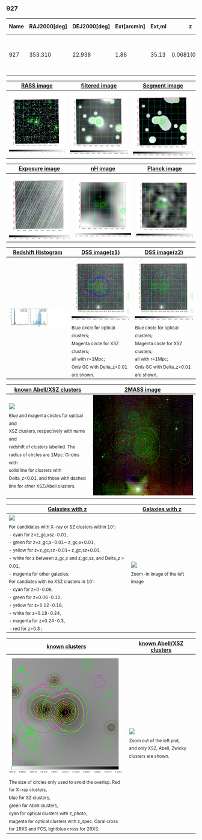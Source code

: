<div STYLE="page-break-after: always;"></div>

### 927

|Name|RAJ2000[deg]|DEJ2000[deg] |Ext[arcmin]| Ext,ml | z | z_src| C|GC(XSZ,Delta_z<0.01)| GC(OPT,Delta_z<0.01)|GC| R_sig[arcmin] | R500[arcmin] | R500[Mpc]| CRsig[c/s] | CR500[c/s] |L500[1E44 erg/s]|F500[1E-12 erg/s/cm^2]| M500[1E14 Msun]|Tx[keV]|Cnt_sig|Beta|Rc[arcmin]|Comment|Alias|
|---|---|---|---|---|---|------|---|--------|---------|----------|---|---|---|---|---|---|---|---|---|---|---|---|---|---|
|927| 353.310| 22.938| 1.86| 35.13| 0.0681(0.005)| z1, z_xsz| B| F20, L03, SPI| W, Zw| A, F20, L03, N, SPI, W| 18.775| 9.664| 0.756| 0.189(0.054)| 0.175(0.050)| 0.346(0.054)| 3.072(0.477)| 1.31(0.10)| 2.58(0.13)| 121.9| 0.619(-0.051+0.073)| 2.625(-0.633+0.772)| -| t052|

|[RASS image](../image/927/927_img.pdf)|[filtered image](../image/927/927_fil.pdf)|[Segment image](../image/927/927_seg.pdf)|
|-------------------|--------------------|-------------------|
| <img src="../image/927/927_img.png" width="300">  | <img src="../image/927/927_fil.png" width="300">   | <img src="../image/927/927_seg.png" width="300">  |

|[Exposure image](../image/927/927_mex.pdf)| [nH image](../image/927/927_nh.pdf)| [Planck image](../image/927/927_p.pdf)|
|-------------------|--------------------|-------------------|
|<img src="../image/927/927_mex.png" width="300">   | <img src="../image/927/927_nh.png" width="300">    | <img src="../image/927/927_p.png" width="300"> |

|[Redshift Histogram](../image/927/927_zg.pdf) | [DSS image(z1)](../image/927/927_dss_z1.pdf)      |  [DSS image(z2)](../image/927/927_dss_z2.pdf)    |
|-------------------|--------------------|-------------------|
|<img src="../image/927/927_zg.png" width="300"> |<img src="../image/927/927_dss_z1.png" width="300"> <sub><br>Blue circle for optical clusters; <br>Magenta circle for XSZ clusters; <br>all with r=1Mpc; <br>Only GC with Delta_z<0.01 are shown. </sub>| <img src="../image/927/927_dss_z2.png" width="300"><sub><br>Blue circle for optical clusters; <br>Magenta circle for XSZ clusters; <br>all with r=1Mpc; <br>Only GC with Delta_z<0.01 are shown. </sub> |

|[known Abell/XSZ clusters](../image/927/927_m.pdf) | [2MASS image](../image/927/927_2mass.pdf)      |
|-------------------|-------------------|
|<img src=../image/927/927_m.png width="300"> <br><sub>Blue and magenta circles for optical and <br>XSZ clusters, respectively with name and <br>redshift of clusters labelled. The <br>radius of circles are 1Mpc. Circles with <br>solid line for clusters with <br>Delta_z<0.01, and those with dashed <br>line for other XSZ/Abell clusters.        </sub>|<img src="../image/927/927_2mass.png" width="300">  |

|[Galaxies with z](../image/927/927_opt_ned.pdf) |[Galaxies with z](../image/927/927_opt_ned_zoom.pdf) |
|-------------------|-------------------|
| <img src=../image/927/927_opt_ned.png width="300"> <br><sub> For candidates with X-ray or SZ clusters within 10': <br> - cyan for z<z_gc,xsz-0.01, <br> - green for z=z_gc,x-0.01~ z_gc,x+0.01, <br> - yellow for z=z_gc,sz-0.01~ z_gc,sz+0.01, <br> - white for z between z_gc,x and z_gc,sz, and Delta_z > 0.01, <br> - magenta for other galaxies; <br>For candiates with no XSZ clusters in 10': <br> - cyan for z=0-0.06, <br> - green for z=0.06-0.12, <br> - yellow for z=0.12-0.18, <br> - white for z=0.18-0.24, <br> - magenta for z=0.24-0.3, <br> - red for z>0.3 ;  </sub>|<img src=../image/927/927_opt_ned_zoom.png width="300">  <br><sub> Zoom-in image of the left image</sub>|

|[known clusters](../image/927/927_gc.pdf) |[known Abell/XSZ clusters](../image/927/927_gc_large.pdf) |
|-------------------|-------------------|
| <img src=../image/927/927_gc.png width="300"> <br><sub> The size of circles only used to avoid the overlap. Red for X-ray clusters, <br> blue for SZ clusters, <br> green for Abell clusters, <br> cyan for optical clusters with z_photo, <br> magenta for optical clusters with z_spec. Coral cross for 1RXS and FCS, lightblue cross for 2RXS. </sub>|<img src=../image/927/927_gc_large.png width="300"> <br><sub> Zoom out of the left plot, <br> and only XSZ, Abell, Zwicky clusters are shown. </sub> |



